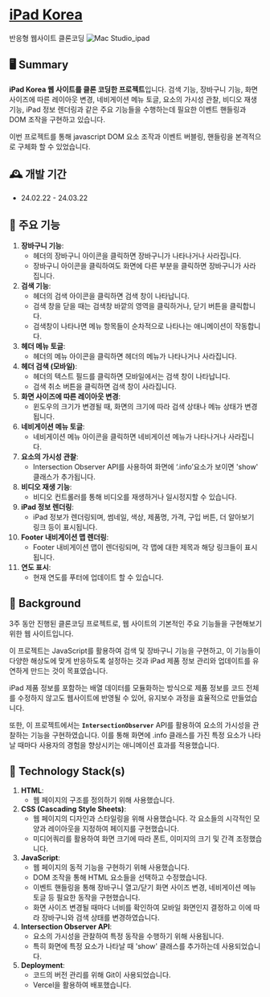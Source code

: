 # [iPad Korea](https://ipad-sandy.vercel.app/)
 반응형 웹사이트 클론코딩
 ![Mac Studio_ipad](https://github.com/siuhyun/ipad/assets/149446617/3504f90e-9a7f-44a7-b09f-faa8383eb04f)


## 🖥️ Summary
**iPad Korea 웹 사이트를 클론 코딩한 프로젝트**입니다.  검색 기능, 장바구니 기능, 화면 사이즈에 따른 레이아웃 변경, 네비게이션 메뉴 토글, 요소의 가시성 관찰, 비디오 재생 기능, iPad 정보 렌더링과 같은 주요 기능들을 수행하는데 필요한 이벤트 핸들링과 DOM 조작을 구현하고 있습니다.

이번 프로젝트를 통해 javascript DOM 요소 조작과 이벤트 버블링, 핸들링을 본격적으로 구체화 할 수 있었습니다.

## 🕰️ 개발 기간
* 24.02.22 - 24.03.22

##  📌 주요 기능
1. **장바구니 기능**:
    - 헤더의 장바구니 아이콘을 클릭하면 장바구니가 나타나거나 사라집니다.
    - 장바구니 아이콘을 클릭하여도 화면에 다른 부분을 클릭하면 장바구니가 사라집니다.
2. **검색 기능**:
    - 헤더의 검색 아이콘을 클릭하면 검색 창이 나타납니다.
    - 검색 창을 닫을 때는 검색창 바깥의 영역을 클릭하거나, 닫기 버튼을 클릭합니다.
    - 검색창이 나타나면 메뉴 항목들이 순차적으로 나타나는 애니메이션이 작동합니다.
3. **헤더 메뉴 토글**:
    - 헤더의 메뉴 아이콘을 클릭하면 헤더의 메뉴가 나타나거나 사라집니다.
4. **헤더 검색 (모바일)**:
    - 헤더의 텍스트 필드를 클릭하면 모바일에서는 검색 창이 나타납니다.
    - 검색 취소 버튼을 클릭하면 검색 창이 사라집니다.
5. **화면 사이즈에 따른 레이아웃 변경**:
    - 윈도우의 크기가 변경될 때, 화면의 크기에 따라 검색 상태나 메뉴 상태가 변경됩니다.
6. **네비게이션 메뉴 토글**:
    - 네비게이션 메뉴 아이콘을 클릭하면 네비게이션 메뉴가 나타나거나 사라집니다.
7. **요소의 가시성 관찰**:
    - Intersection Observer API를 사용하여 화면에 ‘.info’요소가 보이면 'show' 클래스가 추가됩니다.
8. **비디오 재생 기능**:
    - 비디오 컨트롤러를 통해 비디오를 재생하거나 일시정지할 수 있습니다.
9. **iPad 정보 렌더링**:
    - iPad 정보가 렌더링되며, 썸네일, 색상, 제품명, 가격, 구입 버튼, 더 알아보기 링크 등이 표시됩니다.
10. **Footer 내비게이션 맵 렌더링**:
    - Footer 내비게이션 맵이 렌더링되며, 각 맵에 대한 제목과 해당 링크들이 표시됩니다.
11. **연도 표시**:
    - 현재 연도를 푸터에 업데이트 할 수 있습니다.

## 🤔 Background
3주 동안 진행된 클론코딩 프로젝트로, 웹 사이트의 기본적인 주요 기능들을 구현해보기 위한 웹 사이트입니다.  

이 프로젝트는 JavaScript를 활용하여 검색 및 장바구니 기능을 구현하고, 이 기능들이 다양한 해상도에 맞게 반응하도록 설정하는 것과 iPad 제품 정보 관리와 업데이트를 유연하게 만드는 것이 목표였습니다.

iPad 제품 정보를 포함하는 배열 데이터를 모듈화하는 방식으로 제품 정보를 코드 전체를 수정하지 않고도 웹사이트에 반영될 수 있어, 유지보수 과정을 효율적으로 만들었습니다.

또한, 이 프로젝트에서는 **`IntersectionObserver`** API를 활용하여 요소의 가시성을 관찰하는 기능을 구현하였습니다. 이를 통해 화면에 .info 클래스를 가진 특정 요소가 나타날 때마다 사용자의 경험을 향상시키는 애니메이션 효과를 적용했습니다.

## 🔨 Technology Stack(s)
1. **HTML**:
    * 웹 페이지의 구조를 정의하기 위해 사용했습니다.
2. **CSS (Cascading Style Sheets)**:
    * 웹 페이지의 디자인과 스타일링을 위해 사용했습니다. 각 요소들의 시각적인 모양과 레이아웃을 지정하여 페이지를 구현했습니다.
    * 미디어쿼리를 활용하여 화면 크기에 따라 폰트, 이미지의 크기 및 간격 조정했습니다.
3. **JavaScript**:
    * 웹 페이지의 동적 기능을 구현하기 위해 사용했습니다.
    * DOM 조작을 통해 HTML 요소들을 선택하고 수정했습니다.
    * 이벤트 핸들링을 통해 장바구니 열고/닫기 화면 사이즈 변경, 네비게이션 메뉴 토글 등 필요한 동작을 구현했습니다.
    * 화면 사이즈 변경될 때마다 너비를 확인하여 모바일 화면인지 결정하고 이에 따라 장바구니와 검색 상태를 변경하였습니다.
4. **Intersection Observer API**:
    * 요소의 가시성을 관찰하여 특정 동작을 수행하기 위해 사용됩니다.
    * 특히 화면에 특정 요소가 나타날 때 'show' 클래스를 추가하는데 사용되었습니다.
5. **Deployment**:
    * 코드의 버전 관리를 위해 Git이 사용되었습니다.
    * Vercel을 활용하여 배포했습니다.
